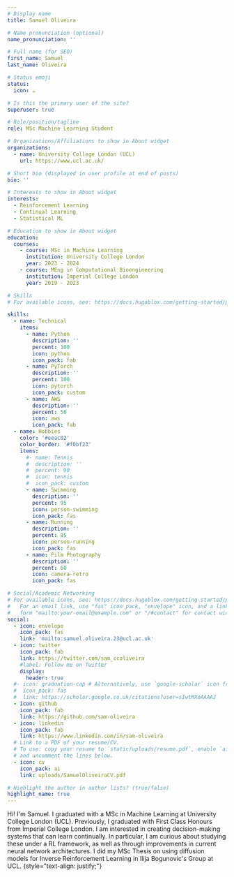 ```yaml
---
# Display name
title: Samuel Oliveira

# Name pronunciation (optional)
name_pronunciation: ''

# Full name (for SEO)
first_name: Samuel
last_name: Oliveira

# Status emoji
status:
  icon: ☕️

# Is this the primary user of the site?
superuser: true

# Role/position/tagline
role: MSc Machine Learning Student 

# Organizations/Affiliations to show in About widget
organizations:
  - name: University College London (UCL)
    url: https://www.ucl.ac.uk/

# Short bio (displayed in user profile at end of posts)
bio: ''

# Interests to show in About widget
interests:
  - Reinforcement Learning
  - Continual Learning
  - Statistical ML

# Education to show in About widget
education:
  courses:
    - course: MSc in Machine Learning
      institution: University College London
      year: 2023 - 2024
    - course: MEng in Computational Bioengineering
      institution: Imperial College London
      year: 2019 - 2023

# Skills
# For available icons, see: https://docs.hugoblox.com/getting-started/page-builder/#icons

skills:
  - name: Technical
    items:
      - name: Python 
        description: ''
        percent: 100
        icon: python
        icon_pack: fab
      - name: PyTorch
        description: ''
        percent: 100
        icon: pytorch
        icon_pack: custom
      - name: AWS
        description: ''
        percent: 50
        icon: aws
        icon_pack: fab
  - name: Hobbies
    color: '#eeac02'
    color_border: '#f0bf23'
    items:
      #- name: Tennis
      #  description: ''
      #  percent: 90
      #  icon: tennis
      #  icon_pack: custom
      - name: Swimming
        description: ''
        percent: 95
        icon: person-swimming
        icon_pack: fas      
      - name: Running
        description: ''
        percent: 85
        icon: person-running
        icon_pack: fas
      - name: Film Photography
        description: ''
        percent: 60
        icon: camera-retro
        icon_pack: fas

# Social/Academic Networking
# For available icons, see: https://docs.hugoblox.com/getting-started/page-builder/#icons
#   For an email link, use "fas" icon pack, "envelope" icon, and a link in the
#   form "mailto:your-email@example.com" or "/#contact" for contact widget.
social:
  - icon: envelope
    icon_pack: fas
    link: 'mailto:samuel.oliveira.23@ucl.ac.uk'
  - icon: twitter
    icon_pack: fab
    link: https://twitter.com/sam_ccoliveira
    #label: Follow me on Twitter
    display:
      header: true
  #- icon: graduation-cap # Alternatively, use `google-scholar` icon from `ai` icon pack
  #  icon_pack: fas
  #  link: https://scholar.google.co.uk/citations?user=sIwtMXoAAAAJ
  - icon: github
    icon_pack: fab
    link: https://github.com/sam-oliveira
  - icon: linkedin
    icon_pack: fab
    link: https://www.linkedin.com/in/sam-oliveira
  # Link to a PDF of your resume/CV.
  # To use: copy your resume to `static/uploads/resume.pdf`, enable `ai` icons in `params.yaml`,
  # and uncomment the lines below.
  - icon: cv
    icon_pack: ai
    link: uploads/SamuelOliveiraCV.pdf

# Highlight the author in author lists? (true/false)
highlight_name: true
---
```


Hi! I'm Samuel. I graduated with a MSc in Machine Learning at University College London (UCL). Previously, I graduated with First Class Honours from Imperial College London. I am interested in creating decision-making systems that can learn continually. In particular, I am curious about studying these under a RL framework, as well as through improvements in current neural network architectures. I did my MSc Thesis on using diffusion models for Inverse Reinforcement Learning in Ilija Bogunovic's Group at UCL.
{style="text-align: justify;"}

